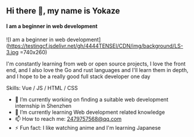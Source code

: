 ## Hi there 👋, my name is Yokaze
#### I am a beginner in web development
![I am a beginner in web development](https://testingcf.jsdelivr.net/gh/4444TENSEI/CDN/img/background/LS-3.jpg =740x260)

I'm constantly learning from web or open source projects, I love the front end, and I also love the Go and rust languages and I'll learn them in depth, and I hope to be a really good full stack developer one day

Skills: Vue / JS / HTML / CSS

- 🔭 I’m currently working on finding a suitable web development internship in Shenzhen 
- 🌱 I’m currently learning Web development related knowledge 
- 📫 How to reach me: 2479757568@qq.com 
- ⚡ Fun fact: I like watching anime and I'm learning Japanese 
